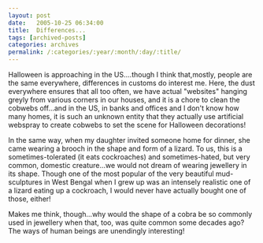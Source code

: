 ```yaml
---
layout: post
date:	2005-10-25 06:34:00
title:  Differences...
tags: [archived-posts]
categories: archives
permalink: /:categories/:year/:month/:day/:title/
---
```

Halloween is approaching in the US....though I think that,mostly, people are the same everywhere, differences in customs do interest me. Here, the dust everywhere ensures that all too often, we have actual "websites" hanging greyly from various corners in our houses, and it is a chore to clean the cobwebs off...and in the US, in banks and offices and I don't know how many homes, it is such an unknown entity that they actually use artificial webspray to create cobwebs to set the scene for Halloween decorations!

In the same way, when my daughter invited someone home for dinner, she came wearing a brooch in the shape and form of a lizard. To us, this is a sometimes-tolerated (it eats cockroaches) and sometimes-hated, but very common, domestic creature...we would not dream of wearing jewellery in its shape. Though one of the most popular of the very beautiful mud-sculptures in West Bengal when I grew up was an intensely realistic one of a lizard eating up a cockroach, I would never have actually bought one of those, either!

Makes me think, though...why would the shape of a cobra be so commonly used in jewellery when that, too, was quite common some decades ago? The ways of human beings are unendingly interesting!
